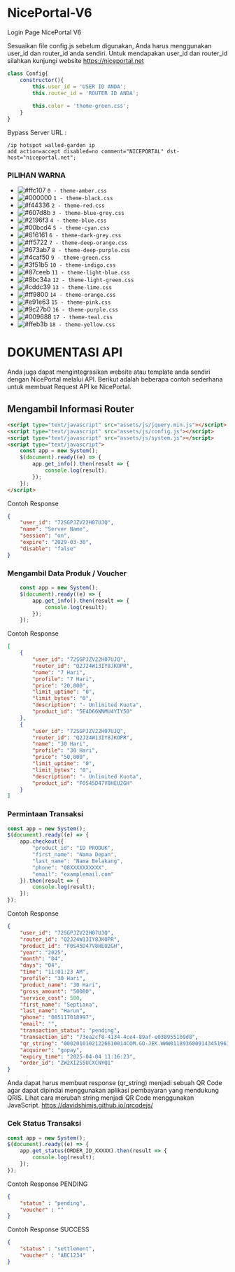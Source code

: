 # NicePortal-V6
Login Page NicePortal V6

Sesuaikan file config.js sebelum digunakan, 
Anda harus menggunakan user_id dan router_id anda sendiri.
Untuk mendapakan user_id dan router_id silahkan kunjungi website https://niceportal.net

```js
class Config{
    constructor(){
        this.user_id = 'USER ID ANDA';
        this.router_id = 'ROUTER ID ANDA';
        
        this.color = 'theme-green.css';
    }
}
```

Bypass Server URL :
```rsc
/ip hotspot walled-garden ip
add action=accept disabled=no comment="NICEPORTAL" dst-host="niceportal.net";
```

### PILIHAN WARNA
- ![#ffc107](https://placehold.co/15x15/ffc107/ffc107.png) `0 - theme-amber.css`
- ![#000000](https://placehold.co/15x15/000000/000000.png) `1 - theme-black.css`
- ![#f44336](https://placehold.co/15x15/f44336/f44336.png) `2 - theme-red.css`
- ![#607d8b](https://placehold.co/15x15/607d8b/607d8b.png) `3 - theme-blue-grey.css`
- ![#2196f3](https://placehold.co/15x15/2196f3/2196f3.png) `4 - theme-blue.css`
- ![#00bcd4](https://placehold.co/15x15/00bcd4/00bcd4.png) `5 - theme-cyan.css`
- ![#616161](https://placehold.co/15x15/616161/616161.png) `6 - theme-dark-grey.css`
- ![#ff5722](https://placehold.co/15x15/ff5722/ff5722.png) `7 - theme-deep-orange.css`
- ![#673ab7](https://placehold.co/15x15/673ab7/673ab7.png) `8 - theme-deep-purple.css`
- ![#4caf50](https://placehold.co/15x15/4caf50/4caf50.png) `9 - theme-green.css`
- ![#3f51b5](https://placehold.co/15x15/3f51b5/3f51b5.png) `10 - theme-indigo.css`
- ![#87ceeb](https://placehold.co/15x15/87ceeb/87ceeb.png) `11 - theme-light-blue.css`
- ![#8bc34a](https://placehold.co/15x15/8bc34a/8bc34a.png) `12 - theme-light-green.css`
- ![#cddc39](https://placehold.co/15x15/cddc39/cddc39.png) `13 - theme-lime.css`
- ![#ff9800](https://placehold.co/15x15/ff9800/ff9800.png) `14 - theme-orange.css`
- ![#e91e63](https://placehold.co/15x15/e91e63/e91e63.png) `15 - theme-pink.css`
- ![#9c27b0](https://placehold.co/15x15/9c27b0/9c27b0.png) `16 - theme-purple.css`
- ![#009688](https://placehold.co/15x15/009688/009688.png) `17 - theme-teal.css`
- ![#ffeb3b](https://placehold.co/15x15/ffeb3b/ffeb3b.png) `18 - theme-yellow.css`


# DOKUMENTASI API
Anda juga dapat mengintegrasikan website atau template anda sendiri dengan NicePortal melalui API.
Berikut adalah beberapa contoh sederhana untuk membuat Request API ke NicePortal.

## Mengambil Informasi Router
```html
<script type="text/javascript" src="assets/js/jquery.min.js"></script>
<script type="text/javascript" src="assets/js/config.js"></script>
<script type="text/javascript" src="assets/js/system.js"></script>
<script type="text/javascript">
    const app = new System();
    $(document).ready((e) => {
        app.get_info().then(result => {
            console.log(result);
        });
    });
</script>
```
Contoh Response
```json
{
    "user_id": "72SGPJZV22H07UJQ",
    "name": "Server Name",
    "session": "on",
    "expire": "2029-03-30",
    "disable": "false"
}
```

### Mengambil Data Produk / Voucher
```js
    const app = new System();
    $(document).ready((e) => {
        app.get_info().then(result => {
            console.log(result);
        });
    });
```
Contoh Response
```json
[
    {
        "user_id": "72SGPJZV22H07UJQ",
        "router_id": "Q2J24W13IY8JKOPR",
        "name": "7 Hari",
        "profile": "7 Hari",
        "price": "20,000",
        "limit_uptime": "0",
        "limit_bytes": "0",
        "description": "- Unlimited Kuota",
        "product_id": "5E4D66WNMU4YIY50"
    },
    {
        "user_id": "72SGPJZV22H07UJQ",
        "router_id": "Q2J24W13IY8JKOPR",
        "name": "30 Hari",
        "profile": "30 Hari",
        "price": "50,000",
        "limit_uptime": "0",
        "limit_bytes": "0",
        "description": "- Unlimited Kuota",
        "product_id": "F0S45D47V8HEU2GH"
    }
]
```

### Permintaan Transaksi
```js
const app = new System();
$(document).ready((e) => {
    app.checkout({
        "product_id": "ID PRODUK",
        "first_name": "Nama Depan",
        "last_name": "Nama Belakang",
        "phone": "08XXXXXXXXXX",
        "email": "examplemail.com"
    }).then(result => {
        console.log(result);
    });
});
```
Contoh Response 
```json
{
    "user_id": "72SGPJZV22H07UJQ",
    "router_id": "Q2J24W13IY8JKOPR",
    "product_id": "F0S45D47V8HEU2GH",
    "year": "2025",
    "month": "04",
    "days": "04",
    "time": "11:01:23 AM",
    "profile": "30 Hari",
    "product_name": "30 Hari",
    "gross_amount": "50000",
    "service_cost": 500,
    "first_name": "Septiana",
    "last_name": "Harun",
    "phone": "085117018997",
    "email": "",
    "transaction_status": "pending",
    "transaction_id": "73ea2cf8-4134-4ce4-89af-e0389551b9d8",
    "qr_string": "00020101021226610014COM.GO-JEK.WWW01189360091434519636870210G4519636870303UKE51440014ID.CO.QRIS.WWW0215ID10222328083970303UKE5204573453033605405500005802ID5911NICE PORTAL6008SUKABUMI61054335962395028A220250404040123riHNDhBvaAID0703A01630489D5",
    "acquirer": "gopay",
    "expiry_time": "2025-04-04 11:16:23",
    "order_id": "ZW2XI2S5UCXCNYQ1"
}
```
Anda dapat harus membuat response (qr_string) menjadi sebuah QR Code agar dapat dipindai menggunakan aplikasi pembayaran yang mendukung QRIS. Lihat cara merubah string menjadi QR Code menggunakan JavaScript. https://davidshimjs.github.io/qrcodejs/

### Cek Status Transaksi
```js
const app = new System();
$(document).ready((e) => {
    app.get_status(ORDER_ID_XXXXX).then(result => {
        console.log(result);
    });
});
```
Contoh Response PENDING
```json
{
    "status" : "pending",
    "voucher" : ""
}
```
Contoh Response SUCCESS
```json
{
    "status" : "settlement",
    "voucher" : "ABC1234"
}
```

